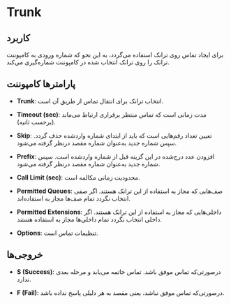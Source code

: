 

# Trunk

## کاربرد

برای ایجاد تماس روی ترانک استفاده می‌‌گردد، به این نحو که شماره ورودی به کامپوننت ترانک را روی ترانک انتخاب شده در کامپوننت شماره‌‌گیری می‌‌کند.




## پارامترها کامپوننت

- **Trunk**: انتخاب ترانک برای انتقال تماس از طریق آن است.

- **Timeout (sec)**: مدت زمانی است که تماس منتظر برقراری ارتباط می‌‌ماند (برحسب ثانیه).

- **Skip**: تعیین تعداد رقم‌‌هایی است که باید از ابتدای شماره واردشده حذف گردد. سپس شماره جدید به‌‌عنوان شماره مقصد درنظر گرفته می‌‌شود.

- **Prefix**: افزودن عدد درج‌شده در این گزینه قبل از شماره واردشده است. سپس شماره جدید به‌‌عنوان شماره مقصد درنظر گرفته می‌شود.

- **Call Limit (sec)**: محدودیت زمانی مكالمه است.

- **Permitted Queues**: صف‌‌هایی که مجاز به استفاده از این ترانک هستند. اگر صفی انتخاب نگردد تمام صف‌‌ها مجاز به استفاده‌اند.

- **Permitted Extensions**: داخلی‌‌هایی که مجاز به استفاده از این ترانک هستند. اگر داخلی انتخاب نگردد تمام داخلی‌‌ها مجاز به استفاده هستند.

- **Options**: تنظیمات تماس است.



## خروجی‌ها

- **S (Success)**: درصورتی‌‌که تماس موفق باشد. تماس خاتمه می‌‌یابد و مرحله بعدی ندارد.

- **F (Fail)**: درصورتی‌‌که تماس موفق نباشد، یعنی مقصد به هر دلیلی پاسخ نداده باشد.